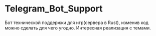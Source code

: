 # Telegram_Bot_Support
Бот технической поддержки для игр(сервера в Rust), изменив код можно сделать для чего угодно. Интересная реализация с темами.
